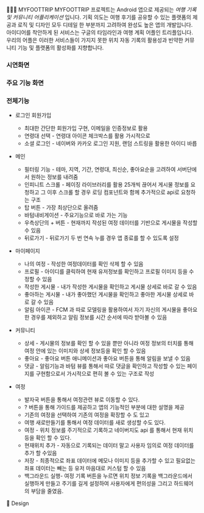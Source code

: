 🏃🏻‍♂️ MYFOOTTRIP
MYFOOTTRIP 프로젝트는 Android 앱으로 제공되는 _여행 기록 및 커뮤니티 어플리케이션_ 입니다. 기획 의도는 여행 후기를 공유할 수 있는 플랫폼의 제공과 로직 및 디자인 모두 디테일 한 부분까지 고려하여 완성도 높은 앱의 개발입니다. 아이디어를 착안하게 된 서비스는 구글의 타임라인과 여행 계획 어플인 트리플입니다. 우리의 어플은 이러한 서비스들이 가지지 못한 위치 자동 기록의 활용성과 빈약한 커뮤니티 기능 및 플랫폼의 활성화를 지향합니다.

### 시연화면

### 주요 기능 화면

### 전체기능
- 로그인 회원가입 
    - 최대한 간단한 회원가입 구현, 이메일을 인증정보로 활용
    - 연령대 선택 - 연령대 아이콘 체크박스를 활용 가시적으로
    - 소셜 로그인 - 네이버와 카카오 로그인 지원, 랜덤 스트링을 활용한 아이디 바릅
-  메인
    - 필터링 기능 - 테마, 지역, 기간, 연령대, 최신순, 좋아요순을 고려하여 서버단에서 원하는 정보를 내려줌
    - 인피니트 스크롤 - 페이징 라이브러리를 활용 25개씩 끊어서 게시물 정보를 요청하고 그 이후 스크롤 할 경우 로딩 컴포넌트와 함께 추가적으로 api로 요청하는 구조
    - 탑 버튼 - 가장 최상단으로 올려줌
    - 바텀내비게이션 - 주요기능으로 바로 가는 기능
    - 우측상단의 + 버튼 - 현재까지 작성된 여정 데이터를 기반으로 게시물을 작성할 수 있음
    - 뒤로가기 - 뒤로가기 두 번 연속 누를 경우 앱 종료를 할 수 있도록 설정

- 마이페이지
    - 나의 여정 - 작성한 여정데이터를 확인 삭제 할 수 있음
    - 프로필 - 아이디를 클릭하여 현재 유저정보를 확인하고 프로필 이미지 등을 수정할 수 있음
    - 작성한 게시물 - 내가 작성한 게시물을 확인하고 게시물 상세로 바로 갈 수 있음
    - 좋아하는 게시물 - 내가 좋아했던 게시물을 확인하고 좋아한 게시물 상세로 바로 갈 수 있음
    - 알림 아이콘 - FCM 과 따로 모델링을 활용하여서 자기 자신의 게시물을 좋아요 한 경우를 제외하고 알림 정보를 시간 순서에 따라 받아볼 수 있음

- 커뮤니티
    - 상세 - 게시물의 정보를 확인 할 수 있을 뿐만 아니라 여정 정보의 터치를 통해 여정 안에 있는 이미지와 상세 정보등을 확인 할 수 있음
    - 좋아요 - 좋아요 버튼 애니메이션과 좋아요 버튼을 통해 알림을 보낼 수 있음
    - 댓글 - 알림기능과 바텀 뷰를 통해서 따로 댓글을 확인하고 작성할 수 있는 페이지를 구현함으로서 가시적으로 편히 볼 수 있는 구조로 작성

- 여정
    - 발자국 버튼을 통해서 여정관련 뷰로 이동할 수 있다.
    - ? 버튼을 통해 가이드를 제공하고 앱의 기능적인 부분에 대한 설명을 제공
    -  기존의 여정을 선택하여 기존의 여정을 확장할 수 도 있고
    -  여행 새로만들기를 통해서 여정 데이터를 새로 생성할 수도 있다.
    -  여정 - 위치 정보를 주기적으로 기록하고 네이버지도 api 를 통해서 현재 위치 등을 확인 할 수 있다. 
    -  현재위치 추가 - 자동으로 기록되는 데이터 말고 사용자 임의로 여정 데이터를 추가 할 수있음
    -  저장 - 최종적으로 좌표 데이터에 메모나 이미지 등을 추가할 수 있고 필요없는 좌표 데이터는 빼는 등 유저 마음대로 커스텀 할 수 있음
    -  백그라운드 실행- 여정 기록 버튼을 누르면 위치 정보 기록을 백그라운드에서 실행하게 만들고 주기를 길게 설정하여 사용자에게 편의성을 그리고 하드웨어의 부담을 줄였음.


📝 Design

